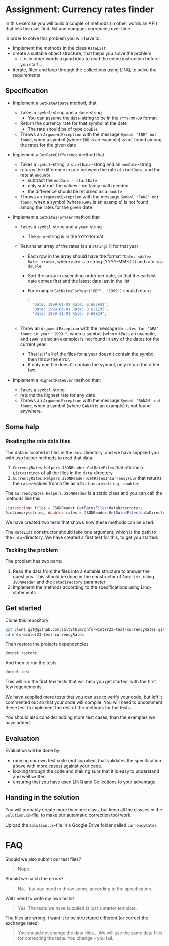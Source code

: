 # Assignment: Currency rates finder

In this exercise you will build a couple of methods (in other words an API) that lets the user find, list and compare currencies over time.

In order to solve this problem you will have to:

- Implement the methods in the class `RateList`
- create a suitable object structure, that helps you solve the problem
  - it is in other words a good idea to read the entire instruction before you start...
- iterate, filter and loop through the collections using LINQ, to solve the requirements

## Specification

- Implement a `GetRateAtDate` method, that

  - Takes a `symbol`-string and a `date`-string
    - You can assume the `date`-string to be in the `YYYY-MM-DD` format
  - Return the currency rate for that symbol at the date
    - The rate should be of type `double`
  - Throws an `ArgumentException` with the message `Symbol 'IDR' not found`, when a symbol (where `IDR` is an example) is not found among the rates for the given date

- Implement a `GetRateDifference` method that

  - Takes a `symbol`-string, a `startDate`-string and an `endDate`-string
  - returns the difference in rate between the rate at `startDate`, and the rate at `endDate`
    - subtract the `endDate - startDate`
    - only subtract the values - no fancy math needed
    - the difference should be returned as a `double`
  - Throws an `ArgumentException` with the message `Symbol 'FAKE' not found`, when a symbol (where `FAKE` is an example) is not found among the rates for the given date

- Implement a `GetRatesForYear` method that

  - Takes a `symbol`-string and a `year`-string
    - The `year`-string is in the `YYYY`-format
  - Returns an array of the rates (as a `string[]`) for that year

    - Each row in the array should have the format `"Date: <date> Rate: <rate>`, where `date` is a string (YYYY-MM-DD) and rate is a `double`
    - Sort the array in ascending order per date, so that the earliest date comes first and the latest date last in the list
    - For example `GetRatesForYear("GBP", "1999")` should return

      ```c#
      [
        "Date: 1999-01-01 Rate: 0.602941",
        "Date: 1999-06-01 Rate: 0.621195",
        "Date: 1999-11-01 Rate: 0.60824",
      ]
      ```

  - Throw an `ArgumentException` with the message `No rates for 'APA' found in year '1999'"`, when a symbol (where `APA` is an example, and `1999` is also an example) is not found in any of the dates for the current year.
    - That is; if all of the files for a year doesn't contain the symbol then throw the error.
    - If only one file doesn't contain the symbol, only return the other two

- Implement a `HighestRateEver` method that:
  - Takes a `symbol`-string
  - returns the highest rate for any date
  - Throws an `ArgumentException` with the message `Symbol 'BANAN' not found`, when a symbol (where `BANAN` is an example) is not found anywhere.

## Some help

### Reading the rate data files

The data is located in files in the `data` directory, and we have supplied you with two helper methods to read that data:

1. `CurrencyRates.Helpers.JSONReader.GetRateFiles` that returns a `List<string>` of all the files in the `data`-directory
2. `CurrencyRates.Helpers.JSONReader.GetRatesInCurrencyFile` that returns the `rates`-values from a file as a `Dictionary<string, double>`

The `CurrencyRates.Helpers.JSONReader` is a static class and you can call the methods like this:

```csharp
List<string> files = JSONReader.GetRatesFiles(dataDirectory);
Dictionary<string, double> rates = JSONReader.GetRatesFiles(dataDirectory, "1999-01-01.json");
```

We have created two tests that shows how these methods can be used.

The `RateList` constructor should take one argument, which is the path to the `data`-directory. We have created a first test for this, to get you started.

### Tackling the problem

The problem has two parts:

1. Read the data from the files into a suitable structure to answer the questions. This should be done in the constructor of `RateList`, using `JSONReader` and the `datadirectory` parameter
2. Implement the methods according to the specifications using Linq-statements

## Get started

Clone this repository:

```bash
git clone git@github.com:saltSthlm/dnfs-winter23-test-currencyRates.git
cd dnfs-winter23-test-currencyRates
```

Then restore the projects dependencies

```bash
dotnet restore
```

And then to run the tests

```bash
dotnet test
```

This will run the first few tests that will help you get started, with the first few requirements.

We have supplied more tests that you can use to verify your code, but left it commented out so that your code will compile. You will need to uncomment these test to implement the rest of the methods for the tests.

You should also consider adding more test cases, than the examples we have added.

## Evaluation

Evaluation will be done by:

- running our own test suite (not supplied, that validates the specification above with more cases) against your code.
- looking through the code and making sure that it is easy to understand and well written
- ensuring that you have used LINQ and Collections to your advantage

## Handing in the solution

You will probably create more than one class, but keep all the classes in the `Solution.cs`-file, to make our automatic correction tool work.

Upload the `Solution.cs`-file in a Google Drive folder called `currencyRates`.

# FAQ

Should we also submit our test files?

> Nope.

Should we catch the errors?

> No... but you need to throw some, according to the specification.

Will I need to write my own tests?

> Yes. The tests we have supplied is just a starter template.

The files are wrong, i want it to be structured different (or correct the exchange rates)

> You should not change the data files... We will use the same data files for correcting the tests. You change - you fail.
